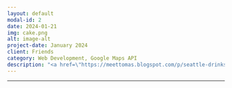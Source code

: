 ```yaml
---
layout: default
modal-id: 2
date: 2024-01-21
img: cake.png
alt: image-alt
project-date: January 2024
client: Friends
category: Web Development, Google Maps API
description: "<a href=\"https://meettomas.blogspot.com/p/seattle-drinks.html\" target=\"_blank\" style=\"color: blue;\"><b><i>Ever wanted to see my reviews of Seattle Bars? Neither has anybody else! Look away</i></b></a>"
---
```


---
